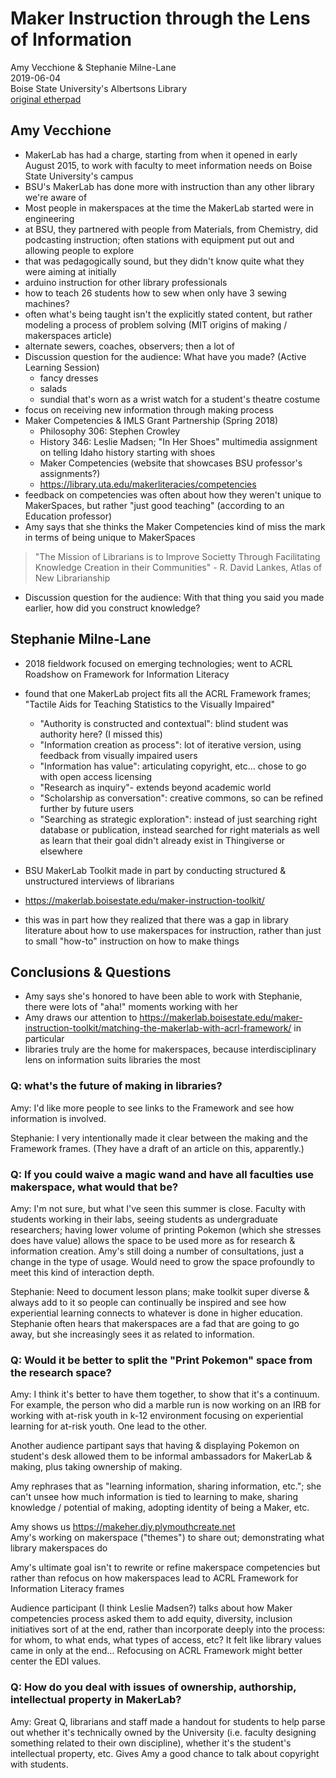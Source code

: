 # Maker Instruction through the Lens of Information  

Amy Vecchione & Stephanie Milne-Lane  
2019-06-04  
Boise State University's Albertsons Library  
[original etherpad](https://pad.riseup.net/p/r.e031ea0bd425d3339a2079e5bd75c0fc)  

## Amy Vecchione    

- MakerLab has had a charge, starting from when it opened in early August 2015, to work with faculty to meet information needs on Boise State University's campus  
- BSU's MakerLab has done more with instruction than any other library we're aware of  
- Most people in makerspaces at the time the MakerLab started were in engineering  
- at BSU, they partnered with people from Materials, from Chemistry, did podcasting instruction; often stations with equipment put out and allowing people to explore  
- that was pedagogically sound, but they didn't know quite what they were aiming at initially    
- arduino instruction for other library professionals  
- how to teach 26 students how to sew when only have 3 sewing machines?  
- often what's being taught isn't the explicitly stated content, but rather modeling a process of problem solving (MIT origins of making / makerspaces article)  
- alternate sewers, coaches, observers; then a lot of  
- Discussion question for the audience: What have you made? (Active Learning Session)  
  - fancy dresses  
  - salads  
  - sundial that's worn as a wrist watch for a student's theatre costume  
- focus on receiving new information through making process  
- Maker Competencies & IMLS Grant Partnership (Spring 2018)  
  - Philosophy 306: Stephen Crowley  
  - History 346: Leslie Madsen; "In Her Shoes" multimedia assignment on telling Idaho history starting with shoes  
  - Maker Competencies (website that showcases BSU professor's assignments?)     
  - https://library.uta.edu/makerliteracies/competencies  
- feedback on competencies was often about how they weren't unique to MakerSpaces, but rather "just good teaching" (according to an Education professor)  
- Amy says that she thinks the Maker Competencies kind of miss the mark in terms of being unique to MakerSpaces  
> "The Mission of Librarians is to Improve Societty Through Facilitating Knowledge Creation in their Communities" - R. David Lankes, Atlas of New Librarianship  
- Discussion question for the audience: With that thing you said you made earlier, how did you construct knowledge?  

## Stephanie Milne-Lane  

- 2018 fieldwork focused on emerging technologies; went to ACRL Roadshow on Framework for Information Literacy  

- found that one MakerLab project fits all the ACRL Framework frames; "Tactile Aids for Teaching Statistics to the Visually Impaired"  
  - "Authority is constructed and contextual": blind student was authority here? (I missed this)  
  - "Information creation as process": lot of iterative version, using feedback from visually impaired users  
  - "Information has value": articulating copyright, etc… chose to go with open access licensing  
  - "Research as inquiry"- extends beyond academic world  
  - "Scholarship as conversation": creative commons, so can be refined further by future users  
  - "Searching as strategic exploration": instead of just searching right database or publication, instead searched for right materials as well as learn that their goal didn't already exist in Thingiverse or elsewhere  
  
- BSU MakerLab Toolkit made in part by conducting structured & unstructured interviews of librarians  
- https://makerlab.boisestate.edu/maker-instruction-toolkit/  
- this was in part how they realized that there was a gap in library literature about how to use makerspaces for instruction, rather than just to small "how-to" instruction on how to make things  

## Conclusions & Questions  

- Amy says she's honored to have been able to work with Stephanie, there were lots of "aha!" moments working with her  
- Amy draws our attention to https://makerlab.boisestate.edu/maker-instruction-toolkit/matching-the-makerlab-with-acrl-framework/ in particular  
- libraries truly are the home for makerspaces, because interdisciplinary lens on information suits libraries the most  

### Q: what's the future of making in libraries?  

Amy: I'd like more people to see links to the Framework and see how information is involved.  

Stephanie: I very intentionally made it clear between the making and the Framework frames. (They have a draft of an article on this, apparently.)  

### Q: If you could waive a magic wand and have all faculties use makerspace, what would that be?  

Amy: I'm not sure, but what I've seen this summer is close. Faculty with students working in their labs, seeing students as undergraduate researchers; having lower volume of printing Pokemon (which she stresses does have value) allows the space to be used more as for research & information creation. Amy's still doing a number of consultations, just a change in the type of usage. Would need to grow the space profoundly to meet this kind of interaction depth.  

Stephanie: Need to document lesson plans; make toolkit super diverse & always add to it so people can continually be inspired and see how experiential learning connects to whatever is done in higher education. Stephanie often hears that makerspaces are a fad that are going to go away, but she increasingly sees it as related to information.  

### Q: Would it be better to split the "Print Pokemon" space from the research space?  

Amy: I think it's better to have them together, to show that it's a continuum. For example, the person who did a marble run is now working on an IRB for working with at-risk youth in k-12 environment focusing on experiential learning for at-risk youth. One lead to the other.  

Another audience partipant says that having & displaying Pokemon on student's desk allowed them to be informal ambassadors for MakerLab & making, plus taking ownership of making.  

Amy rephrases that as "learning information, sharing information, etc."; she can't unsee how much information is tied to learning to make, sharing knowledge / potential of making, adopting identity of being a Maker, etc.  

Amy shows us https://makeher.diy.plymouthcreate.net  
Amy's working on makerspace ("themes") to share out; demonstrating what library makerspaces do  

Amy's ultimate goal isn't to rewrite or refine makerspace competencies but rather than refocus on how makerspaces lead to ACRL Framework for Information Literacy frames  

Audience participant (I think Leslie Madsen?) talks about how Maker competencies process asked them to add equity, diversity, inclusion initiatives sort of at the end, rather than incorporate deeply into the process: for whom, to what ends, what types of access, etc? It felt like library values came in only at the end… Refocusing on ACRL Framework might better center the EDI values.  

### Q: How do you deal with issues of ownership, authorship, intellectual property in MakerLab?  

Amy: Great Q, librarians and staff made a handout for students to help parse out whether it's technically owned by the University (i.e. faculty designing something related to their own discipline), whether it's the student's intellectual property, etc. Gives Amy a good chance to talk about copyright with students.  
